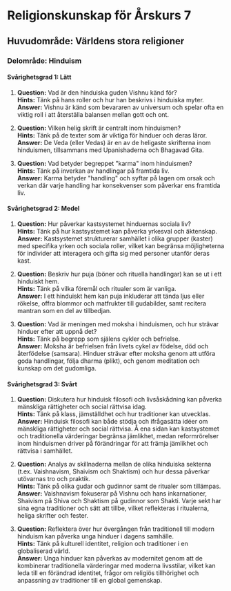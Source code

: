 # Religionskunskap för Årskurs 7
## Huvudområde: Världens stora religioner

### Delområde: Hinduism

#### Svårighetsgrad 1: Lätt
1. **Question:** Vad är den hinduiska guden Vishnu känd för?  
   **Hints:** Tänk på hans roller och hur han beskrivs i hinduiska myter.  
   **Answer:** Vishnu är känd som bevararen av universum och spelar ofta en viktig roll i att återställa balansen mellan gott och ont.

2. **Question:** Vilken helig skrift är centralt inom hinduismen?  
   **Hints:** Tänk på de texter som är viktiga för hinduer och deras läror.  
   **Answer:** De Veda (eller Vedas) är en av de heligaste skrifterna inom hinduismen, tillsammans med Upanishaderna och Bhagavad Gita.

3. **Question:** Vad betyder begreppet "karma" inom hinduismen?  
   **Hints:** Tänk på inverkan av handlingar på framtida liv.  
   **Answer:** Karma betyder "handling" och syftar på lagen om orsak och verkan där varje handling har konsekvenser som påverkar ens framtida liv.

#### Svårighetsgrad 2: Medel
1. **Question:** Hur påverkar kastsystemet hinduernas sociala liv?  
   **Hints:** Tänk på hur kastsystemet kan påverka yrkesval och äktenskap.  
   **Answer:** Kastsystemet strukturerar samhället i olika grupper (kaster) med specifika yrken och sociala roller, vilket kan begränsa möjligheterna för individer att interagera och gifta sig med personer utanför deras kast.

2. **Question:** Beskriv hur puja (böner och rituella handlingar) kan se ut i ett hinduiskt hem.  
   **Hints:** Tänk på vilka föremål och ritualer som är vanliga.  
   **Answer:** I ett hinduiskt hem kan puja inkluderar att tända ljus eller rökelse, offra blommor och matfrukter till gudabilder, samt recitera mantran som en del av tillbedjan.

3. **Question:** Vad är meningen med moksha i hinduismen, och hur strävar hinduer efter att uppnå det?  
   **Hints:** Tänk på begrepp som själens cykler och befrielse.  
   **Answer:** Moksha är befrielsen från livets cykel av födelse, död och återfödelse (samsara). Hinduer strävar efter moksha genom att utföra goda handlingar, följa dharma (plikt), och genom meditation och kunskap om det gudomliga.

#### Svårighetsgrad 3: Svårt
1. **Question:** Diskutera hur hinduisk filosofi och livsåskådning kan påverka mänskliga rättigheter och social rättvisa idag.  
   **Hints:** Tänk på klass, jämställdhet och hur traditioner kan utvecklas.  
   **Answer:** Hinduisk filosofi kan både stödja och ifrågasätta idéer om mänskliga rättigheter och social rättvisa. Å ena sidan kan kastsystemet och traditionella värderingar begränsa jämlikhet, medan reformrörelser inom hinduismen driver på förändringar för att främja jämlikhet och rättvisa i samhället.

2. **Question:** Analys av skillnaderna mellan de olika hinduiska sekterna (t.ex. Vaishnavism, Shaivism och Shaktism) och hur dessa påverkar utövarnas tro och praktik.  
   **Hints:** Tänk på olika gudar och gudinnor samt de ritualer som tillämpas.  
   **Answer:** Vaishnavism fokuserar på Vishnu och hans inkarnationer, Shaivism på Shiva och Shaktism på gudinnor som Shakti. Varje sekt har sina egna traditioner och sätt att tillbe, vilket reflekteras i ritualerna, heliga skrifter och fester.

3. **Question:** Reflektera över hur övergången från traditionell till modern hinduism kan påverka unga hinduer i dagens samhälle.  
   **Hints:** Tänk på kulturell identitet, religion och traditioner i en globaliserad värld.  
   **Answer:** Unga hinduer kan påverkas av modernitet genom att de kombinerar traditionella värderingar med moderna livsstilar, vilket kan leda till en förändrad identitet, frågor om religiös tillhörighet och anpassning av traditioner till en global gemenskap.